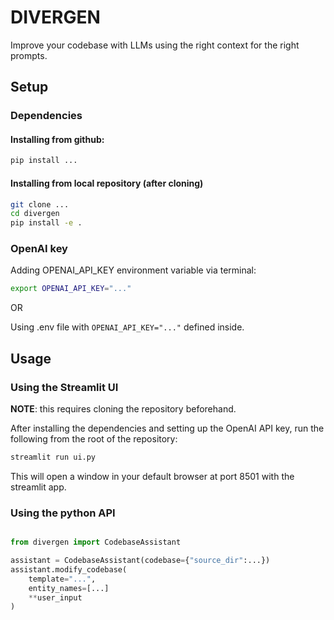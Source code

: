# DIVERGEN

Improve your codebase with LLMs using the right context for the right prompts.

## Setup

### Dependencies

#### Installing from github:

```bash
pip install ...
```

#### Installing from local repository (after cloning)

```bash
git clone ...
cd divergen
pip install -e .
```

### OpenAI key

Adding OPENAI_API_KEY environment variable via terminal:

```bash
export OPENAI_API_KEY="..."
```

OR

Using .env file with `OPENAI_API_KEY="..."` defined inside.


## Usage

### Using the Streamlit UI

**NOTE**: this requires cloning the repository beforehand.

After installing the dependencies and setting up the OpenAI API key, run the following from the root of the repository:

```bash
streamlit run ui.py
```

This will open a window in your default browser at port 8501 with the streamlit app.

### Using the python API

```python

from divergen import CodebaseAssistant

assistant = CodebaseAssistant(codebase={"source_dir":...})
assistant.modify_codebase(
    template="...",
    entity_names=[...]
    **user_input
)
```

